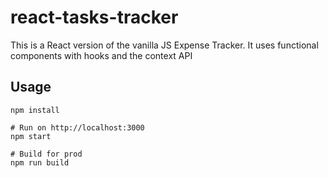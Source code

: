 # react-tasks-tracker
This is a React version of the vanilla JS Expense Tracker. It uses functional components with hooks and the context API

## Usage
```
npm install

# Run on http://localhost:3000
npm start

# Build for prod
npm run build
```

